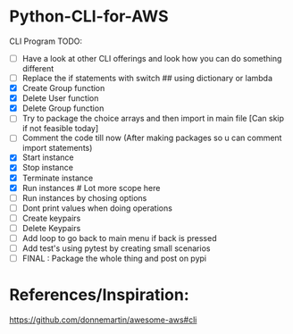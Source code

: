 # Python-CLI-for-AWS

CLI Program TODO:
- [ ] Have a look at other CLI offerings and look how you can do something different
- [ ] Replace the if statements with switch ## using dictionary or lambda
- [x] Create Group function 
- [x] Delete User function
- [x] Delete Group function
- [ ] Try to package the choice arrays and then import in main file [Can skip if not feasible today]
- [ ] Comment the code till now (After making packages so u can comment import statements)
- [x] Start instance
- [x] Stop instance 
- [x] Terminate instance 
- [x] Run instances # Lot more scope here
- [ ] Run instances by chosing options
- [ ] Dont print values when doing operations
- [ ] Create keypairs
- [ ] Delete Keypairs
- [ ] Add loop to go back to main menu if back is pressed
- [ ] Add test's using pytest by creating small scenarios 
- [ ] FINAL : Package the whole thing and post on pypi

# References/Inspiration:

https://github.com/donnemartin/awesome-aws#cli